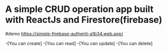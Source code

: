 # A simple CRUD operation app built with ReactJs and Firestore(firebase)

#demo https://simple-firebase-authenti-a1b34.web.app/

-[You can create]
-[You can read]
-[You can update]
-[You can delete]